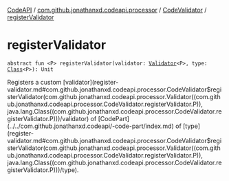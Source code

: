[CodeAPI](../../index.md) / [com.github.jonathanxd.codeapi.processor](../index.md) / [CodeValidator](index.md) / [registerValidator](.)

# registerValidator

`abstract fun <P> registerValidator(validator: `[`Validator`](../-validator/index.md)`<P>, type: `[`Class`](http://docs.oracle.com/javase/6/docs/api/java/lang/Class.html)`<P>): Unit`

Registers a custom [validator](register-validator.md#com.github.jonathanxd.codeapi.processor.CodeValidator$registerValidator(com.github.jonathanxd.codeapi.processor.Validator((com.github.jonathanxd.codeapi.processor.CodeValidator.registerValidator.P)), java.lang.Class((com.github.jonathanxd.codeapi.processor.CodeValidator.registerValidator.P)))/validator) of [CodePart](../../com.github.jonathanxd.codeapi/-code-part/index.md) of [type](register-validator.md#com.github.jonathanxd.codeapi.processor.CodeValidator$registerValidator(com.github.jonathanxd.codeapi.processor.Validator((com.github.jonathanxd.codeapi.processor.CodeValidator.registerValidator.P)), java.lang.Class((com.github.jonathanxd.codeapi.processor.CodeValidator.registerValidator.P)))/type).

